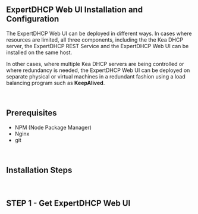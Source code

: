 **ExpertDHCP Web UI Installation and Configuration**
-

The ExpertDHCP Web UI can be deployed in different ways. In cases where 
resources are limited, all three components, including the the Kea DHCP server,
the ExpertDHCP REST Service and the ExpertDHCP Web UI can be installed on the
same host.

In other cases, where multiple Kea DHCP servers are being controlled or where 
redundancy is needed, the ExpertDHCP Web UI can be deployed on separate physical
or virtual machines in a redundant fashion using a load balancing program such
as **KeepAlived**.

<br />

**Prerequisites**
-
  - NPM (Node Package Manager)
  - Nginx
  - git

<br />

**Installation Steps**
- 

<br />

**STEP 1 - Get ExpertDHCP Web UI**
-



